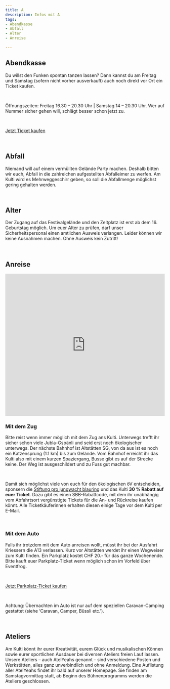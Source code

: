 ```yaml
---
title: A
description: Infos mit A
tags:
- Abendkasse
- Abfall
- Alter
- Anreise

---
```

## Abendkasse

Du willst den Funken spontan tanzen lassen? Dann kannst du am Freitag und Samstag (sofern nicht vorher ausverkauft) auch noch direkt vor Ort ein Ticket kaufen.

<br />

Öffnungszeiten: Freitag 16.30 – 20.30 Uhr | Samstag 14 – 20.30 Uhr. Wer auf Nummer sicher gehen will, schlägt besser schon jetzt zu.

<br />

[Jetzt Ticket kaufen](https://eventfrog.ch/de/p/festivals/weitere-festivals/lieder-und-kulturfest-2022-6833845387129228352.html)

<br />

## Abfall

Niemand will auf einem vermüllten Gelände Party machen. Deshalb bitten wir euch, Abfall in die zahlreichen aufgestellten Abfalleimer zu werfen. Am Kulti wird es Mehrweggeschirr geben, so soll die Abfallmenge möglichst gering gehalten werden.

<br />

## Alter

Der Zugang auf das Festivalgelände und den Zeltplatz ist erst ab dem 16. Geburtstag möglich. Um euer Alter zu prüfen, darf unser Sicherheitspersonal einen amtlichen Ausweis verlangen. Leider können wir keine Ausnahmen machen. Ohne Ausweis kein Zutritt!

<br />

## Anreise

<iframe src="https://www.google.com/maps/embed?pb=!1m18!1m12!1m3!1d2702.2870923006317!2d9.551062516269218!3d47.367314912469254!2m3!1f0!2f0!3f0!3m2!1i1024!2i768!4f13.1!3m3!1m2!1s0x479b1730b1fe4317%3A0x884fb65abf124d84!2sKulti%2022%20%E2%80%93%20Jungwacht%20Blauring%20Schweiz!5e0!3m2!1sde!2sch!4v1658171710433!5m2!1sde!2sch" width="100%" height="450" style="border:0;" allowfullscreen="" loading="lazy"></iframe>

<br />

### Mit dem Zug

Bitte reist wenn immer möglich mit dem Zug ans Kulti. Unterwegs trefft ihr sicher schon viele Jubla-Gspänli und seid erst noch ökologischer unterwegs. Der nächste Bahnhof ist Altstätten SG, von da aus ist es noch ein Katzensprung (1.1 km) bis zum Gelände. Vom Bahnhof erreicht ihr das Kulti also mit einem kurzen Spaziergang, Busse gibt es auf der Strecke keine. Der Weg ist ausgeschildert und zu Fuss gut machbar.

<br />

Damit sich möglichst viele von euch für den ökologischen öV entscheiden, sponsern die [Stiftung pro jungwacht blauring](https://www.jubla.ch/ueber-die-jubla/unterstuetzende/stiftung) und das Kulti **30 % Rabatt auf euer Ticket**. Dazu gibt es einen SBB-Rabattcode, mit dem ihr unabhängig vom Abfahrtsort vergünstigte Tickets für die An- und Rückreise kaufen könnt. Alle Ticketkäuferinnen erhalten diesen einige Tage vor dem Kulti per E-Mail.

<br />

### Mit dem Auto

Falls ihr trotzdem mit dem Auto anreisen wollt, müsst ihr bei der Ausfahrt Kriessern die A13 verlassen. Kurz vor Altstätten werdet ihr einen Wegweiser zum Kulti finden. Ein Parkplatz kostet CHF 20.- für das ganze Wochenende. Bitte kauft euer Parkplatz-Ticket wenn möglich schon im Vorfeld über Eventfrog.

<br />

[Jetzt Parkplatz-Ticket kaufen](https://eventfrog.ch/de/p/festivals/weitere-festivals/lieder-und-kulturfest-2022-6833845387129228352.html)

<br />

Achtung: Übernachten im Auto ist nur auf dem speziellen Caravan-Camping gestattet (siehe ‘Caravan, Camper, Büssli etc.’).

<br />

## Ateliers

Am Kulti könnt ihr eurer Kreativität, eurem Glück und musikalischen Können sowie eurer sportlichen Ausdauer bei diversen Ateliers freien Lauf lassen. Unsere Ateliers – auch AtelYeahs genannt – sind verschiedene Posten und Werkstätten, alles ganz unverbindlich und ohne Anmeldung. Eine Auflistung aller AtelYeahs findet ihr bald auf unserer Homepage. Sie finden am Samstagvormittag statt, ab Beginn des Bühnenprogramms werden die Ateliers geschlossen.